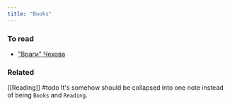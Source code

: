 ```yaml
---
title: "Books"
---
```


### To read
- ["Враги" Чехова](https://ilibrary.ru/text/1102/p.1/index.html)

### Related
[[Reading]]
#todo It's somehow should be collapsed into one note instead of being `Books` and `Reading`.
